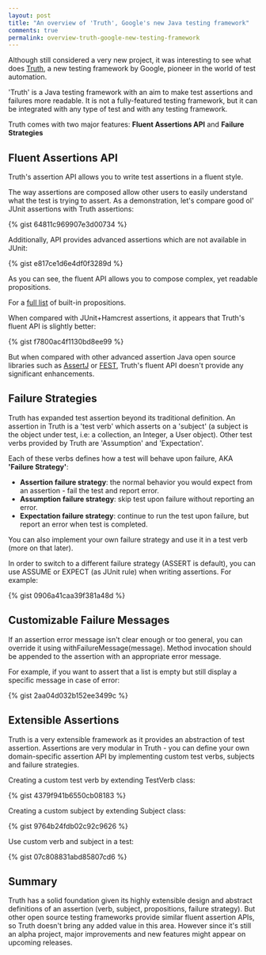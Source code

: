 ```yaml
---
layout: post
title: "An overview of 'Truth', Google's new Java testing framework"
comments: true
permalink: overview-truth-google-new-testing-framework
---
```

Although still considered a very new project, it was interesting to see what does [Truth](https://google.github.io/truth/), a new testing framework by Google, pioneer in the world of test automation.

'Truth' is a Java testing framework with an aim to make test assertions and failures more readable.
It is not a fully-featured testing framework, but it can be integrated with any type of test and with any testing framework.

Truth comes with two major features: __Fluent Assertions API__ and __Failure Strategies__

## Fluent Assertions API

Truth's assertion API allows you to write test assertions in a fluent style.

The way assertions are composed allow other users to easily understand what the test is trying to assert.
As a demonstration, let's compare good ol' JUnit assertions with Truth assertions:

{% gist 64811c969907e3d00734 %}

Additionally, API provides advanced assertions which are not available in JUnit:

{% gist e817ce1d6e4df0f3289d %}

As you can see, the fluent API allows you to compose complex, yet readable propositions.

For a [full list](http://google.github.io/truth/usage/#built-in-propositions) of built-in propositions.

When compared with JUnit+Hamcrest assertions, it appears that Truth's fluent API is slightly better:

{% gist f7800ac4f1130bd8ee99 %}

But when compared with other advanced assertion Java open source libraries such as [AssertJ](http://joel-costigliola.github.io/assertj/) or [FEST](https://code.google.com/p/fest/), Truth's fluent API doesn't provide any significant enhancements.

## Failure Strategies

Truth has expanded test assertion beyond its traditional definition. An assertion in Truth is a 'test verb' which asserts on a 'subject' (a subject is the object under test, i.e: a collection, an Integer, a User object).
Other test verbs provided by Truth are 'Assumption' and 'Expectation'. 

Each of these verbs defines how a test will behave upon failure, AKA __'Failure Strategy'__:

  - __Assertion failure strategy__: the normal behavior you would expect from an assertion - fail the test and report error.
  - __Assumption failure strategy__: skip test upon failure without reporting an error.
  - __Expectation failure strategy__: continue to run the test upon failure, but report an error when test is completed.

You can also implement your own failure strategy and use it in a test verb (more on that later).

In order to switch to a different failure strategy (ASSERT is default), you can use ASSUME or EXPECT (as JUnit rule) when writing assertions. For example:

{% gist 0906a41caa39f381a48d %}

## Customizable Failure Messages

If an assertion error message isn't clear enough or too general, you can override it using withFailureMessage(message). Method invocation should be appended to the assertion with an appropriate error message.

For example, if you want to assert that a list is empty but still display a specific message in case of error:

{% gist 2aa04d032b152ee3499c %}

## Extensible Assertions

Truth is a very extensible framework as it provides an abstraction of test assertion.
Assertions are very modular in Truth -  you can define your own domain-specific assertion API by implementing custom test verbs, subjects and failure strategies.

Creating a custom test verb by extending TestVerb class:

{% gist 4379f941b6550cb08183 %}

Creating a custom subject by extending Subject class:

{% gist 9764b24fdb02c92c9626 %}

Use custom verb and subject in a test:

{% gist 07c808831abd85807cd6 %}

## Summary

Truth has a solid foundation given its highly extensible design and abstract definitions of an assertion (verb, subject, propositions, failure strategy).
But other open source testing frameworks provide similar fluent assertion APIs, so Truth doesn't bring any added value in this area.
However since it's still an alpha project, major improvements and new features might appear on upcoming releases.
